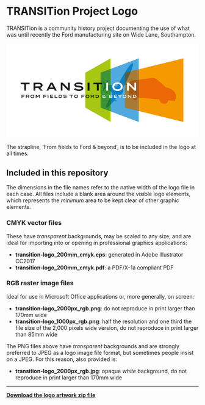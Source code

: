 # TRANSITion Project Logo

TRANSITion is a community history project documenting the use of what was until recently the Ford manufacturing site on Wide Lane, Southampton.

![Transition: from fields to Ford and beyond logo](https://github.com/watershed/transition-project-logo/blob/master/transition-logo_1000px_rgb.png)

The strapline, ‘From fields to Ford & beyond’, is to be included in the logo at all times.

## Included in this repository

The dimensions in the file names refer to the native width of the logo file in each case. All files include a blank area around the visible logo elements, which represents the _minimum_ area to be kept clear of other graphic elements.

### CMYK vector files 

These have _transparent_ backgrounds, may be scaled to any size, and are ideal for importing into or opening in professional graphics applications:

* **transition-logo_200mm_cmyk.eps**: generated in Adobe Illustrator CC2017
* **transition-logo_200mm_cmyk.pdf**: a PDF/X-1a compliant PDF

### RGB raster image files 

Ideal for use in Microsoft Office applications or, more generally, on screen:

* **transition-logo_2000px_rgb.png**: do not reproduce in print larger than 170mm wide
* **transition-logo_1000px_rgb.png**: half the resolution and one third the file size of the 2,000 pixels wide version, do not reproduce in print larger than 85mm wide

The PNG files above have _transparent_ backgrounds and are strongly preferred to JPEG as a logo image file format, but sometimes people insist on a JPEG. For this reason, also provided is:

* **transition-logo_2000px_rgb.jpg**: opaque _white_ background, do not reproduce in print larger than 170mm wide

- - -

**[Download the logo artwork zip file](https://github.com/watershed/transition-project-logo/archive/master.zip)**